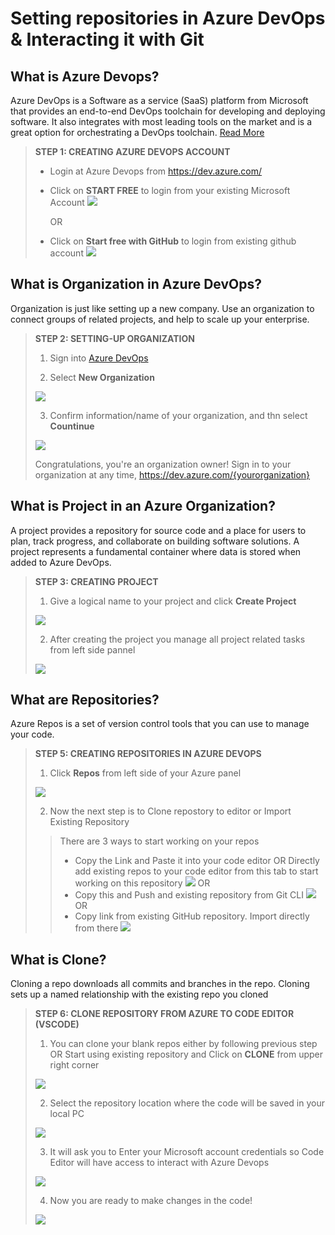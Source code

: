 # Setting repositories in Azure DevOps & Interacting it with Git

## What is Azure Devops? 

Azure DevOps is a Software as a service (SaaS) platform from Microsoft that provides an end-to-end DevOps toolchain for developing and deploying software.  It also integrates with most leading tools on the market and is a great option for orchestrating a DevOps toolchain. [Read More](https://docs.microsoft.com/en-us/azure/devops/user-guide/what-is-azure-devops?view=azure-devops)

> **STEP 1: CREATING AZURE DEVOPS ACCOUNT**
> 
> - Login at Azure Devops from https://dev.azure.com/
> - Click on **START FREE** to login from your existing Microsoft Account
> ![](images/1.jpg)
> 
>   OR
> 
> - Click on **Start free with GitHub** to login from existing github account
> ![](images/2.jpg)



## What is Organization in Azure DevOps?

Organization is just like setting up a new company. Use an organization to connect groups of related projects, and help to scale up your enterprise.
> **STEP 2: SETTING-UP ORGANIZATION**
> 
> 1. Sign into [Azure DevOps](https://dev.azure.com/)
>
> 2. Select **New Organization**
> 
>![](images/3.png)
>
> 3. Confirm information/name of your organization, and thn select **Countinue**
>
> ![](images/4.png)
>
>Congratulations, you're an organization owner!
>Sign in to your organization at any time, https://dev.azure.com/{yourorganization}



## What is Project in an Azure Organization?

A project provides a repository for source code and a place for users to plan, track progress, and collaborate on building software solutions. A project represents a fundamental container where data is stored when added to Azure DevOps.

> **STEP 3: CREATING PROJECT**
>
>  1. Give a logical name to your project and click **Create Project** 
>
> ![](images/5.png)
>
> 2. After creating the project you manage all project related tasks from left side pannel 
> 
> ![](images/6.png)
>



## What are Repositories?

Azure Repos is a set of version control tools that you can use to manage your code.

> **STEP 5: CREATING REPOSITORIES IN AZURE DEVOPS**
>
> 1. Click **Repos** from left side of your Azure panel
>
> ![](images/7.png)
>
>2. Now the next step is to Clone repostory to editor or Import Existing Repository
> > There are 3 ways to start working on your repos
>> - Copy the Link and Paste it into your code editor 
>> OR
>> Directly add existing repos to your code editor from this tab to start working on this repository
>> ![](images/8.png)
>>OR
>> - Copy this and Push and existing repository from Git CLI
>> ![](images/9.png)
>>OR
>>- Copy link from existing GitHub repository. Import directly from there
>> ![](images/11.png)

## What is Clone? 

Cloning a repo downloads all commits and branches in the repo. Cloning sets up a named relationship with the existing repo you cloned

> **STEP 6: CLONE REPOSITORY FROM AZURE TO CODE EDITOR (VSCODE)** 
> 
>1. You can clone your blank repos either by following previous step 
>OR
>Start using existing repository and Click on **CLONE** from upper right corner 
>
> ![](images/13.png)
>
>2. Select the repository location where the code will be saved in your local PC
>
> ![](images/14.png)
>
>3. It will ask you to Enter your Microsoft account credentials so Code Editor will have access to interact with Azure Devops
>
>![](images/15.png)
>
>4. Now you are ready to make changes in the code!
>
>![](images/icons.gif)
